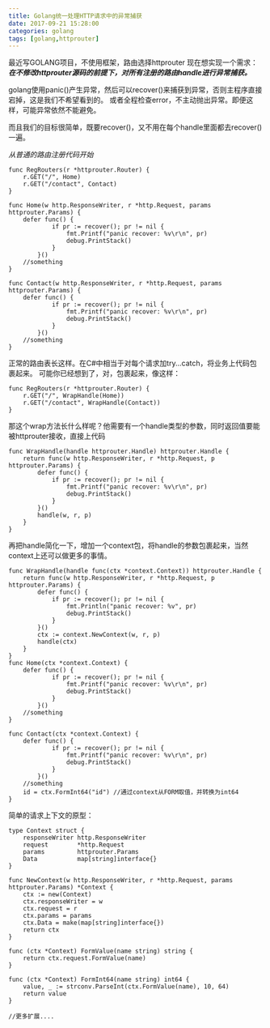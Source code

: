 ```yaml
---
title: Golang统一处理HTTP请求中的异常捕获
date: 2017-09-21 15:28:00
categories: golang
tags: [golang,httprouter]
---
```


最近写GOLANG项目，不使用框架，路由选择httprouter
现在想实现一个需求：***在不修改httprouter源码的前提下，对所有注册的路由handle进行异常捕获。***

golang使用panic()产生异常，然后可以recover()来捕获到异常，否则主程序直接宕掉，这是我们不希望看到的。
或者全程检查error，不主动抛出异常。即便这样，可能异常依然不能避免。

而且我们的目标很简单，既要recover()，又不用在每个handle里面都去recover()一遍。

<!--more-->

*从普通的路由注册代码开始*

```golang
func RegRouters(r *httprouter.Router) {
	r.GET("/", Home)
	r.GET("/contact", Contact)
}

func Home(w http.ResponseWriter, r *http.Request, params httprouter.Params) {
	defer func() {
			if pr := recover(); pr != nil {
				fmt.Printf("panic recover: %v\r\n", pr)
				debug.PrintStack()
			}
		}()
	//something
}

func Contact(w http.ResponseWriter, r *http.Request, params httprouter.Params) {
	defer func() {
			if pr := recover(); pr != nil {
				fmt.Printf("panic recover: %v\r\n", pr)
				debug.PrintStack()
			}
		}()
	//something
}
```

正常的路由表长这样。在C#中相当于对每个请求加try...catch，将业务上代码包裹起来。
可能你已经想到了，对，包裹起来，像这样：
```golang
func RegRouters(r *httprouter.Router) {
	r.GET("/", WrapHandle(Home))
	r.GET("/contact", WrapHandle(Contact))
}
```

那这个wrap方法长什么样呢？他需要有一个handle类型的参数，同时返回值要能被httprouter接收，直接上代码
```golang
func WrapHandle(handle httprouter.Handle) httprouter.Handle {
	return func(w http.ResponseWriter, r *http.Request, p httprouter.Params) {
		defer func() {
			if pr := recover(); pr != nil {
				fmt.Printf("panic recover: %v\r\n", pr)
				debug.PrintStack()
			}
		}()
		handle(w, r, p)
	}
}
```

再把handle简化一下，增加一个context包，将handle的参数包裹起来，当然context上还可以做更多的事情。

```golang
func WrapHandle(handle func(ctx *context.Context)) httprouter.Handle {
	return func(w http.ResponseWriter, r *http.Request, p httprouter.Params) {
		defer func() {
			if pr := recover(); pr != nil {
				fmt.Println("panic recover: %v", pr)
				debug.PrintStack()
			}
		}()
		ctx := context.NewContext(w, r, p)
		handle(ctx)
	}
}
func Home(ctx *context.Context) {
	defer func() {
			if pr := recover(); pr != nil {
				fmt.Printf("panic recover: %v\r\n", pr)
				debug.PrintStack()
			}
		}()
	//something
}

func Contact(ctx *context.Context) {
	defer func() {
			if pr := recover(); pr != nil {
				fmt.Printf("panic recover: %v\r\n", pr)
				debug.PrintStack()
			}
		}()
	//something
	id = ctx.FormInt64("id") //通过context从FORM取值，并转换为int64
}
```

简单的请求上下文的原型：
```golang
type Context struct {
	responseWriter http.ResponseWriter
	request        *http.Request
	params         httprouter.Params
	Data           map[string]interface{}
}

func NewContext(w http.ResponseWriter, r *http.Request, params httprouter.Params) *Context {
	ctx := new(Context)
	ctx.responseWriter = w
	ctx.request = r
	ctx.params = params
	ctx.Data = make(map[string]interface{})
	return ctx
}

func (ctx *Context) FormValue(name string) string {
	return ctx.request.FormValue(name)
}

func (ctx *Context) FormInt64(name string) int64 {
	value, _ := strconv.ParseInt(ctx.FormValue(name), 10, 64)
	return value
}

//更多扩展....
```
